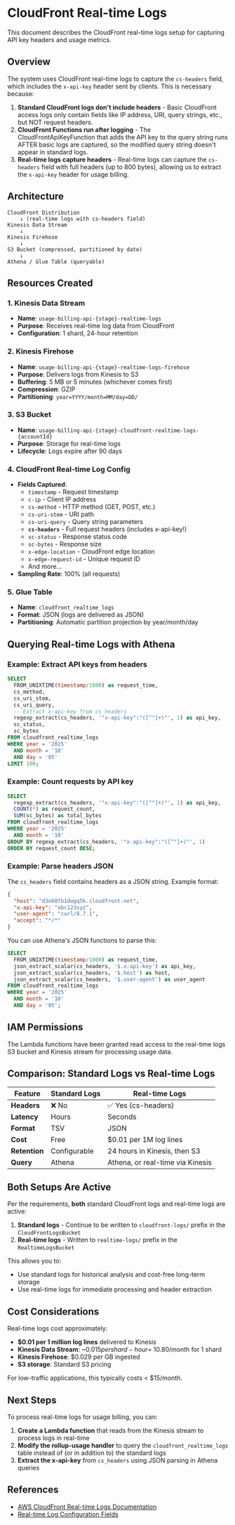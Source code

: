 # CloudFront Real-time Logs

This document describes the CloudFront real-time logs setup for capturing API key headers and usage metrics.

## Overview

The system uses CloudFront real-time logs to capture the `cs-headers` field, which includes the `x-api-key` header sent by clients. This is necessary because:

1. **Standard CloudFront logs don't include headers** - Basic CloudFront access logs only contain fields like IP address, URI, query strings, etc., but NOT request headers.
2. **CloudFront Functions run after logging** - The CloudFrontApiKeyFunction that adds the API key to the query string runs AFTER basic logs are captured, so the modified query string doesn't appear in standard logs.
3. **Real-time logs capture headers** - Real-time logs can capture the `cs-headers` field with full headers (up to 800 bytes), allowing us to extract the `x-api-key` header for usage billing.

## Architecture

```
CloudFront Distribution
    ↓ (real-time logs with cs-headers field)
Kinesis Data Stream
    ↓
Kinesis Firehose
    ↓
S3 Bucket (compressed, partitioned by date)
    ↓
Athena / Glue Table (queryable)
```

## Resources Created

### 1. Kinesis Data Stream
- **Name**: `usage-billing-api-{stage}-realtime-logs`
- **Purpose**: Receives real-time log data from CloudFront
- **Configuration**: 1 shard, 24-hour retention

### 2. Kinesis Firehose
- **Name**: `usage-billing-api-{stage}-realtime-logs-firehose`
- **Purpose**: Delivers logs from Kinesis to S3
- **Buffering**: 5 MB or 5 minutes (whichever comes first)
- **Compression**: GZIP
- **Partitioning**: `year=YYYY/month=MM/day=DD/`

### 3. S3 Bucket
- **Name**: `usage-billing-api-{stage}-cloudfront-realtime-logs-{accountId}`
- **Purpose**: Storage for real-time logs
- **Lifecycle**: Logs expire after 90 days

### 4. CloudFront Real-time Log Config
- **Fields Captured**:
  - `timestamp` - Request timestamp
  - `c-ip` - Client IP address
  - `cs-method` - HTTP method (GET, POST, etc.)
  - `cs-uri-stem` - URI path
  - `cs-uri-query` - Query string parameters
  - **`cs-headers`** - Full request headers (includes x-api-key!)
  - `sc-status` - Response status code
  - `sc-bytes` - Response size
  - `x-edge-location` - CloudFront edge location
  - `x-edge-request-id` - Unique request ID
  - And more...
- **Sampling Rate**: 100% (all requests)

### 5. Glue Table
- **Name**: `cloudfront_realtime_logs`
- **Format**: JSON (logs are delivered as JSON)
- **Partitioning**: Automatic partition projection by year/month/day

## Querying Real-time Logs with Athena

### Example: Extract API keys from headers

```sql
SELECT
  FROM_UNIXTIME(timestamp/1000) as request_time,
  cs_method,
  cs_uri_stem,
  cs_uri_query,
  -- Extract x-api-key from cs_headers
  regexp_extract(cs_headers, '"x-api-key":"([^"]+)"', 1) as api_key,
  sc_status,
  sc_bytes
FROM cloudfront_realtime_logs
WHERE year = '2025'
  AND month = '10'
  AND day = '05'
LIMIT 100;
```

### Example: Count requests by API key

```sql
SELECT
  regexp_extract(cs_headers, '"x-api-key":"([^"]+)"', 1) as api_key,
  COUNT(*) as request_count,
  SUM(sc_bytes) as total_bytes
FROM cloudfront_realtime_logs
WHERE year = '2025'
  AND month = '10'
GROUP BY regexp_extract(cs_headers, '"x-api-key":"([^"]+)"', 1)
ORDER BY request_count DESC;
```

### Example: Parse headers JSON

The `cs_headers` field contains headers as a JSON string. Example format:

```json
{
  "host": "d3o60fb1dwgq5k.cloudfront.net",
  "x-api-key": "abc123xyz",
  "user-agent": "curl/8.7.1",
  "accept": "*/*"
}
```

You can use Athena's JSON functions to parse this:

```sql
SELECT
  FROM_UNIXTIME(timestamp/1000) as request_time,
  json_extract_scalar(cs_headers, '$.x-api-key') as api_key,
  json_extract_scalar(cs_headers, '$.host') as host,
  json_extract_scalar(cs_headers, '$.user-agent') as user_agent
FROM cloudfront_realtime_logs
WHERE year = '2025'
  AND month = '10'
  AND day = '05';
```

## IAM Permissions

The Lambda functions have been granted read access to the real-time logs S3 bucket and Kinesis stream for processing usage data.

## Comparison: Standard Logs vs Real-time Logs

| Feature | Standard Logs | Real-time Logs |
|---------|---------------|----------------|
| **Headers** | ❌ No | ✅ Yes (cs-headers) |
| **Latency** | Hours | Seconds |
| **Format** | TSV | JSON |
| **Cost** | Free | $0.01 per 1M log lines |
| **Retention** | Configurable | 24 hours in Kinesis, then S3 |
| **Query** | Athena | Athena, or real-time via Kinesis |

## Both Setups Are Active

Per the requirements, **both** standard CloudFront logs and real-time logs are active:

1. **Standard logs** - Continue to be written to `cloudfront-logs/` prefix in the `CloudFrontLogsBucket`
2. **Real-time logs** - Written to `realtime-logs/` prefix in the `RealtimeLogsBucket`

This allows you to:
- Use standard logs for historical analysis and cost-free long-term storage
- Use real-time logs for immediate processing and header extraction

## Cost Considerations

Real-time logs cost approximately:
- **$0.01 per 1 million log lines** delivered to Kinesis
- **Kinesis Data Stream**: ~$0.015 per shard-hour = ~$10.80/month for 1 shard
- **Kinesis Firehose**: $0.029 per GB ingested
- **S3 storage**: Standard S3 pricing

For low-traffic applications, this typically costs < $15/month.

## Next Steps

To process real-time logs for usage billing, you can:

1. **Create a Lambda function** that reads from the Kinesis stream to process logs in real-time
2. **Modify the rollup-usage handler** to query the `cloudfront_realtime_logs` table instead of (or in addition to) the standard logs
3. **Extract the x-api-key** from `cs_headers` using JSON parsing in Athena queries

## References

- [AWS CloudFront Real-time Logs Documentation](https://docs.aws.amazon.com/AmazonCloudFront/latest/DeveloperGuide/real-time-logs.html)
- [Real-time Log Configuration Fields](https://docs.aws.amazon.com/AmazonCloudFront/latest/DeveloperGuide/real-time-logs.html#understand-real-time-log-config-fields)
